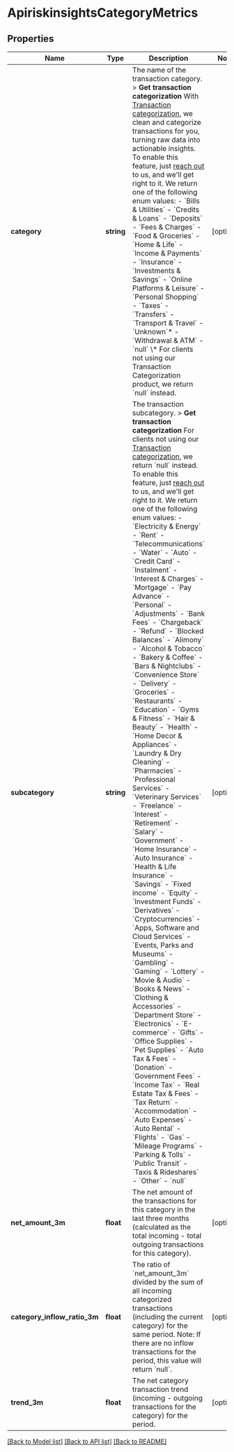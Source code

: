 # ApiriskinsightsCategoryMetrics

## Properties
Name | Type | Description | Notes
------------ | ------------- | ------------- | -------------
**category** | **string** | The name of the transaction category.  &gt; **Get transaction categorization** With [Transaction categorization](https://developers.belvo.com/docs/banking#categorizing-transactions), we clean and categorize transactions for you, turning raw data into actionable insights. To enable this feature, just [reach out](https://belvo.com/contact/?utm_source&#x3D;documentation) to us, and we&#x27;ll get right to it.  We return one of the following enum values:    - &#x60;Bills &amp; Utilities&#x60;   - &#x60;Credits &amp; Loans&#x60;   - &#x60;Deposits&#x60;   - &#x60;Fees &amp; Charges&#x60;   - &#x60;Food &amp; Groceries&#x60;   - &#x60;Home &amp; Life&#x60;   - &#x60;Income &amp; Payments&#x60;   - &#x60;Insurance&#x60;   - &#x60;Investments &amp; Savings&#x60;   - &#x60;Online Platforms &amp; Leisure&#x60;   - &#x60;Personal Shopping&#x60;   - &#x60;Taxes&#x60;   - &#x60;Transfers&#x60;   - &#x60;Transport &amp; Travel&#x60;   - &#x60;Unknown&#x60;*   - &#x60;Withdrawal &amp; ATM&#x60;   - &#x60;null&#x60;     \\* For clients not using our Transaction Categorization product, we return &#x60;null&#x60; instead. | [optional] 
**subcategory** | **string** | The transaction subcategory.    &gt; **Get transaction categorization**   For clients not using our [Transaction categorization](https://developers.belvo.com/docs/banking#categorizing-transactions), we return &#x60;null&#x60; instead. To enable this feature, just [reach out](https://belvo.com/contact/?utm_source&#x3D;documentation) to us, and we&#x27;ll get right to it.   We return one of the following enum values:    - &#x60;Electricity &amp; Energy&#x60;   - &#x60;Rent&#x60;   - &#x60;Telecommunications&#x60;   - &#x60;Water&#x60;   - &#x60;Auto&#x60;   - &#x60;Credit Card&#x60;   - &#x60;Instalment&#x60;   - &#x60;Interest &amp; Charges&#x60;   - &#x60;Mortgage&#x60;   - &#x60;Pay Advance&#x60;   - &#x60;Personal&#x60;   - &#x60;Adjustments&#x60;   - &#x60;Bank Fees&#x60;   - &#x60;Chargeback&#x60;   - &#x60;Refund&#x60;   - &#x60;Blocked Balances&#x60;   - &#x60;Alimony&#x60;   - &#x60;Alcohol &amp; Tobacco&#x60;   - &#x60;Bakery &amp; Coffee&#x60;   - &#x60;Bars &amp; Nightclubs&#x60;   - &#x60;Convenience Store&#x60;   - &#x60;Delivery&#x60;   - &#x60;Groceries&#x60;   - &#x60;Restaurants&#x60;   - &#x60;Education&#x60;   - &#x60;Gyms &amp; Fitness&#x60;   - &#x60;Hair &amp; Beauty&#x60;   - &#x60;Health&#x60;   - &#x60;Home Decor &amp; Appliances&#x60;   - &#x60;Laundry &amp; Dry Cleaning&#x60;   - &#x60;Pharmacies&#x60;   - &#x60;Professional Services&#x60;   - &#x60;Veterinary Services&#x60;   - &#x60;Freelance&#x60;   - &#x60;Interest&#x60;   - &#x60;Retirement&#x60;   - &#x60;Salary&#x60;   - &#x60;Government&#x60;   - &#x60;Home Insurance&#x60;   - &#x60;Auto Insurance&#x60;   - &#x60;Health &amp; Life Insurance&#x60;   - &#x60;Savings&#x60;   - &#x60;Fixed income&#x60;   - &#x60;Equity&#x60;   - &#x60;Investment Funds&#x60;   - &#x60;Derivatives&#x60;   - &#x60;Cryptocurrencies&#x60;   - &#x60;Apps, Software and Cloud Services&#x60;   - &#x60;Events, Parks and Museums&#x60;   - &#x60;Gambling&#x60;   - &#x60;Gaming&#x60;   - &#x60;Lottery&#x60;   - &#x60;Movie &amp; Audio&#x60;   - &#x60;Books &amp; News&#x60;   - &#x60;Clothing &amp; Accessories&#x60;   - &#x60;Department Store&#x60;   - &#x60;Electronics&#x60;   - &#x60;E-commerce&#x60;   - &#x60;Gifts&#x60;   - &#x60;Office Supplies&#x60;   - &#x60;Pet Supplies&#x60;   - &#x60;Auto Tax &amp; Fees&#x60;   - &#x60;Donation&#x60;   - &#x60;Government Fees&#x60;   - &#x60;Income Tax&#x60;   - &#x60;Real Estate Tax &amp; Fees&#x60;   - &#x60;Tax Return&#x60;   - &#x60;Accommodation&#x60;   - &#x60;Auto Expenses&#x60;   - &#x60;Auto Rental&#x60;   - &#x60;Flights&#x60;   - &#x60;Gas&#x60;   - &#x60;Mileage Programs&#x60;   - &#x60;Parking &amp; Tolls&#x60;   - &#x60;Public Transit&#x60;   - &#x60;Taxis &amp; Rideshares&#x60;   - &#x60;Other&#x60;   - &#x60;null&#x60; | [optional] 
**net_amount_3m** | **float** | The net amount of the transactions for this category in the last three months (calculated as the total incoming - total outgoing transactions for this category). | [optional] 
**category_inflow_ratio_3m** | **float** | The ratio of &#x60;net_amount_3m&#x60; divided by the sum of all incoming categorized transactions (including the current category) for the same period.  Note: If there are no inflow transactions for the period, this value will return &#x60;null&#x60;. | [optional] 
**trend_3m** | **float** | The net category transaction trend (incoming - outgoing transactions for the category) for the period. | [optional] 

[[Back to Model list]](../../README.md#documentation-for-models) [[Back to API list]](../../README.md#documentation-for-api-endpoints) [[Back to README]](../../README.md)

